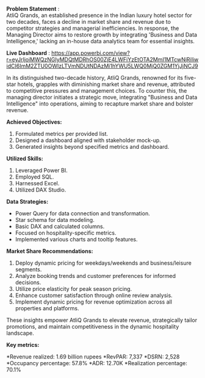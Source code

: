 **Problem Statement** :  
AtliQ Grands, an established presence in the Indian luxury hotel sector for two decades, faces a decline in market share and revenue due to competitor strategies and managerial inefficiencies. In response, the Managing Director aims to restore growth by integrating 'Business and Data Intelligence,' lacking an in-house data analytics team for essential insights.

**Live Dashboard** : https://app.powerbi.com/view?r=eyJrIjoiMWQzNGIyMDQtMDRhOS00ZjE4LWFiYzEtOTA2MmI1MTcwNjRiIiwidCI6ImM2ZTU0OWIzLTVmNDUtNDAzMi1hYWU5LWQ0MjQ0ZGM1YjJjNCJ9

In its distinguished two-decade history, AtliQ Grands, renowned for its five-star hotels, grapples with diminishing market share and revenue, attributed to competitive pressures and management choices. To counter this, the managing director initiates a strategic move, integrating "Business and Data Intelligence" into operations, aiming to recapture market share and bolster revenue.

**Achieved Objectives:**
1. Formulated metrics per provided list.
2. Designed a dashboard aligned with stakeholder mock-up.
3. Generated insights beyond specified metrics and dashboard.

**Utilized Skills:**
1. Leveraged Power BI.
2. Employed SQL.
3. Harnessed Excel.
4. Utilized DAX Studio.

**Data Strategies:**
- Power Query for data connection and transformation.
- Star schema for data modeling.
- Basic DAX and calculated columns.
- Focused on hospitality-specific metrics.
- Implemented various charts and tooltip features.

**Market Share Recommendations:**
1. Deploy dynamic pricing for weekdays/weekends and business/leisure segments.
2. Analyze booking trends and customer preferences for informed decisions.
3. Utilize price elasticity for peak season pricing.
4. Enhance customer satisfaction through online review analysis.
5. Implement dynamic pricing for revenue optimization across all properties and platforms.

These insights empower AtliQ Grands to elevate revenue, strategically tailor promotions, and maintain competitiveness in the dynamic hospitality landscape.

**Key metrics:**

*Revenue realized: 1.69 billion rupees
*RevPAR: 7,337
*DSRN: 2,528
*Occupancy percentage: 57.8%
*ADR: 12.70K
*Realization percentage: 70.1%
